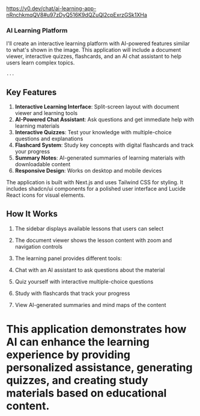 ###

https://v0.dev/chat/ai-learning-app-nRnchkmqQV8#u97zDyQ516K9dQZuQl2cpExrzGSk1XHa

### AI Learning Platform

I'll create an interactive learning platform with AI-powered features similar to what's shown in the image. This application will include a document viewer, interactive quizzes, flashcards, and an AI chat assistant to help users learn complex topics.

```typescriptreact project="ai_learning_platform"
...
```

## Key Features

1. **Interactive Learning Interface**: Split-screen layout with document viewer and learning tools
2. **AI-Powered Chat Assistant**: Ask questions and get immediate help with learning materials
3. **Interactive Quizzes**: Test your knowledge with multiple-choice questions and explanations
4. **Flashcard System**: Study key concepts with digital flashcards and track your progress
5. **Summary Notes**: AI-generated summaries of learning materials with downloadable content
6. **Responsive Design**: Works on desktop and mobile devices

The application is built with Next.js and uses Tailwind CSS for styling. It includes shadcn/ui components for a polished user interface and Lucide React icons for visual elements.

## How It Works

1. The sidebar displays available lessons that users can select
2. The document viewer shows the lesson content with zoom and navigation controls
3. The learning panel provides different tools:

4. Chat with an AI assistant to ask questions about the material
5. Quiz yourself with interactive multiple-choice questions
6. Study with flashcards that track your progress
7. View AI-generated summaries and mind maps of the content

# This application demonstrates how AI can enhance the learning experience by providing personalized assistance, generating quizzes, and creating study materials based on educational content.
